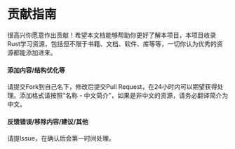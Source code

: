 # 贡献指南

很高兴你愿意作出贡献！希望本文档能够帮助你更好了解本项目，本项目收录Rust学习资源，包括但不限于书籍、文档、软件、库等等，一切你认为优秀的资源都能添加进来。

#### 添加内容/结构优化等

请提交Fork到自己名下，修改后提交Pull Request，在24小时内可以期望获得处理。添加格式请按照"名称 - 中文简介"，如果是非中文的资源，请务必翻译简介为中文。

#### 反馈错误/移除内容/建议/其他

请提Issue，在确认后会第一时间处理。

